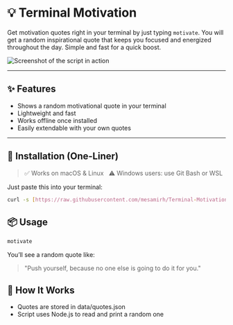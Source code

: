 # 💡 Terminal Motivation

Get motivation quotes right in your terminal by just typing `motivate`. You will get a random inspirational quote that keeps you focused and energized throughout the day. Simple and fast for a quick boost.

![Screenshot of the script in action](https://raw.githubusercontent.com/mesamirh/Terminal-Motivation/main/assets/banner.png)

---

## ✨ Features

- Shows a random motivational quote in your terminal
- Lightweight and fast
- Works offline once installed
- Easily extendable with your own quotes

---

## 🚀 Installation (One-Liner)

> ✅ Works on macOS & Linux  
> ⚠️ Windows users: use Git Bash or WSL

Just paste this into your terminal:

```bash
curl -s [https://raw.githubusercontent.com/mesamirh/Terminal-Motivation/main/install.sh](https://raw.githubusercontent.com/mesamirh/Terminal-Motivation/main/install.sh) | bash
```

## 📦 Usage

```bash
motivate
```

You’ll see a random quote like:

> "Push yourself, because no one else is going to do it for you."

## 🧠 How It Works

- Quotes are stored in data/quotes.json
- Script uses Node.js to read and print a random one

